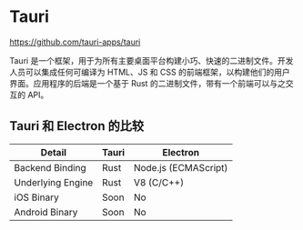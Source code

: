 # Tauri

https://github.com/tauri-apps/tauri

Tauri 是一个框架，用于为所有主要桌面平台构建小巧、快速的二进制文件。开发人员可以集成任何可编译为 HTML、JS 和 CSS 的前端框架，以构建他们的用户界面。应用程序的后端是一个基于 Rust 的二进制文件，带有一个前端可以与之交互的 API。

## Tauri 和 Electron 的比较

| Detail            | Tauri | Electron             |
| ----------------- | ----- | -------------------- |
| Backend Binding   | Rust  | Node.js (ECMAScript) |
| Underlying Engine | Rust  | V8 (C/C++)           |
| iOS Binary        | Soon  | No                   |
| Android Binary    | Soon  | No                   |
